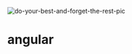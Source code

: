 ![do-your-best-and-forget-the-rest-pic](https://github.com/rishabhtiwari2023/angular/assets/105351344/f0ffed20-6836-43ab-ba81-13b1175d0eca)
# angular
